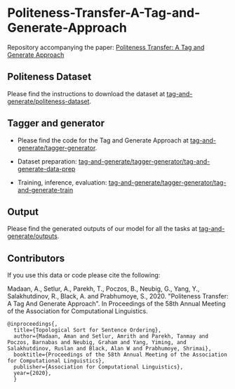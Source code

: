 # Politeness-Transfer-A-Tag-and-Generate-Approach
Repository accompanying the paper: [Politeness Transfer: A Tag and Generate Approach](https://arxiv.org/pdf/2004.14257.pdf)

## Politeness Dataset
Please find the instructions to download the dataset at [tag-and-generate/politeness-dataset](https://github.com/tag-and-generate/politeness-dataset).

## Tagger and generator
- Please find the code for the Tag and Generate Approach at [tag-and-generate/tagger-generator](https://github.com/tag-and-generate/tagger-generator).

- Dataset preparation: [tag-and-generate/tagger-generator/tag-and-generate-data-prep](https://github.com/tag-and-generate/tagger-generator/tree/master/tag-and-generate-data-prep)
- Training, inference, evaluation: [tag-and-generate/tagger-generator/tag-and-generate-train](https://github.com/tag-and-generate/tagger-generator/tree/master/tag-and-generate-train)



## Output
Please find the generated outputs of our model for all the tasks at [tag-and-generate/outputs](https://github.com/tag-and-generate/outputs).

## Contributors
If you use this data or code please cite the following:

Madaan, A., Setlur, A., Parekh, T., Poczos, B., Neubig, G., Yang, Y., Salakhutdinov, R., Black, A. and Prabhumoye, S., 2020. "Politeness Transfer: A Tag And Generate Approach". In Proceedings of the 58th Annual Meeting of the Association for Computational Linguistics.

    @inproceedings{,
      title={Topological Sort for Sentence Ordering},
      author={Madaan, Aman and Setlur, Amrith and Parekh, Tanmay and Poczos, Barnabas and Neubig, Graham and Yang, Yiming, and Salakhutdinov, Ruslan and Black, Alan W and Prabhumoye, Shrimai},
      booktitle={Proceedings of the 58th Annual Meeting of the Association for Computational Linguistics},
      publisher={Association for Computational Linguistics},
      year={2020},
      }
